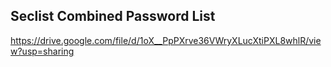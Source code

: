 ## Seclist Combined Password List

https://drive.google.com/file/d/1oX__PpPXrve36VWryXLucXtiPXL8whlR/view?usp=sharing
